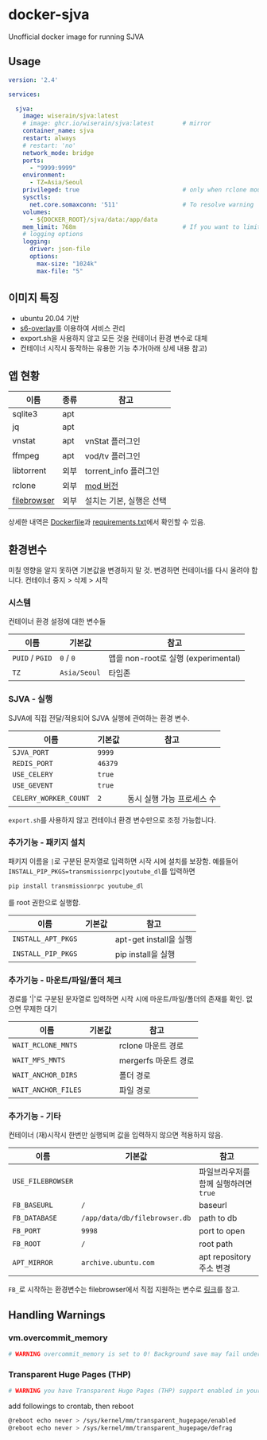 # docker-sjva

Unofficial docker image for running SJVA

## Usage

```yaml
version: '2.4'

services:

  sjva:
    image: wiserain/sjva:latest
    # image: ghcr.io/wiserain/sjva:latest        # mirror
    container_name: sjva
    restart: always
    # restart: 'no'
    network_mode: bridge
    ports:
      - "9999:9999"
    environment:
      - TZ=Asia/Seoul
    privileged: true                             # only when rclone mount used
    sysctls:
      net.core.somaxconn: '511'                  # To resolve warning
    volumes:
      - ${DOCKER_ROOT}/sjva/data:/app/data
    mem_limit: 768m                              # If you want to limit memory usage
    # logging options
    logging:
      driver: json-file
      options:
        max-size: "1024k"
        max-file: "5"
```

## 이미지 특징

- ubuntu 20.04 기반
- [s6-overlay](https://github.com/just-containers/s6-overlay)를 이용하여 서비스 관리
- export.sh을 사용하지 않고 모든 것을 컨테이너 환경 변수로 대체
- 컨테이너 시작시 동작하는 유용한 기능 추가(아래 상세 내용 참고)

## 앱 현황

| 이름 | 종류 | 참고 |
|--|--|--|
| sqlite3 | apt |  |
| jq | apt |  |
| vnstat | apt | vnStat 플러그인 |
| ffmpeg | apt | vod/tv 플러그인 |
| libtorrent | 외부 | torrent_info 플러그인 |
| rclone | 외부 | [mod 버전](https://github.com/wiserain/rclone/releases) |
| [filebrowser](https://github.com/filebrowser/filebrowser/releases) | 외부 | 설치는 기본, 실행은 선택 |

상세한 내역은 [Dockerfile](https://github.com/wiserain/docker-sjva/blob/master/Dockerfile)과 [requirements.txt](https://github.com/wiserain/docker-sjva/blob/master/requirements.txt)에서 확인할 수 있음.

## 환경변수

미칠 영향을 알지 못하면 기본값을 변경하지 말 것. 변경하면 컨테이너를 다시 올려야 합니다. 컨테이너 중지 > 삭제 > 시작

### 시스템

컨테이너 환경 설정에 대한 변수들

| 이름 | 기본값 | 참고 |
|--|--|--|
| `PUID` / `PGID` | `0` / `0` | 앱을 non-root로 실행 (experimental) |
| `TZ` | `Asia/Seoul` | 타임존 |

### SJVA - 실행

SJVA에 직접 전달/적용되어 SJVA 실행에 관여하는 환경 변수.

| 이름 | 기본값 | 참고 |
|--|--|--|
| `SJVA_PORT` | `9999` |  |
| `REDIS_PORT` | `46379` |  |
| `USE_CELERY` | `true` |  |
| `USE_GEVENT` | `true` |  |
| `CELERY_WORKER_COUNT` | `2` | 동시 실행 가능 프로세스 수 |

`export.sh`를 사용하지 않고 컨테이너 환경 변수만으로 조정 가능합니다.

### 추가기능 - 패키지 설치

패키지 이름을 `|`로 구분된 문자열로 입력하면 시작 시에 설치를 보장함. 예를들어 `INSTALL_PIP_PKGS=transmissionrpc|youtube_dl`를 입력하면 

```bash
pip install transmissionrpc youtube_dl
```

를 root 권한으로 실행함.

| 이름 | 기본값 | 참고 |
|--|--|--|
| `INSTALL_APT_PKGS` |  | apt-get install을 실행 |
| `INSTALL_PIP_PKGS` |  | pip install을 실행 |

### 추가기능 - 마운트/파일/폴더 체크

경로를 '|'로 구분된 문자열로 입력하면 시작 시에 마운트/파일/폴더의 존재를 확인. 없으면 무제한 대기

| 이름 | 기본값 | 참고 |
|--|--|--|
| `WAIT_RCLONE_MNTS` |  | rclone 마운트 경로 |
| `WAIT_MFS_MNTS` |  | mergerfs 마운트 경로 |
| `WAIT_ANCHOR_DIRS` |  | 폴더 경로 |
| `WAIT_ANCHOR_FILES` |  | 파일 경로 |

### 추가기능 - 기타

컨테이너 (재)시작시 한번만 실행되며 값을 입력하지 않으면 적용하지 않음.

| 이름 | 기본값 | 참고 |
|--|--|--|
| `USE_FILEBROWSER` |  | 파일브라우저를 함께 실행하려면 `true` |
| `FB_BASEURL` | `/` | baseurl |
| `FB_DATABASE` | `/app/data/db/filebrowser.db` | path to db |
| `FB_PORT` | `9998` | port to open |
| `FB_ROOT` | `/` | root path |
| `APT_MIRROR` | `archive.ubuntu.com` | apt repository 주소 변경 |

`FB_`로 시작하는 환경변수는 filebrowser에서 직접 지원하는 변수로 [링크](https://filebrowser.org/cli/filebrowser)를 참고.

## Handling Warnings

### vm.overcommit_memory

```bash
# WARNING overcommit_memory is set to 0! Background save may fail under low memory condition. To fix this issue add 'vm.overcommit_memory = 1' to /etc/sysctl.conf and then reboot or run the command 'sysctl vm.overcommit_memory=1' for this to take effect.
```

### Transparent Huge Pages (THP)

```bash
# WARNING you have Transparent Huge Pages (THP) support enabled in your kernel. This will create latency and memory usage issues with Redis. To fix this issue run the command 'echo never > /sys/kernel/mm/transparent_hugepage/enabled' as root, and add it to your /etc/rc.local in order to retain the setting after a reboot. Redis must be restarted after THP is disabled.
```

add followings to crontab, then reboot

```bash
@reboot echo never > /sys/kernel/mm/transparent_hugepage/enabled
@reboot echo never > /sys/kernel/mm/transparent_hugepage/defrag
```

